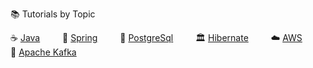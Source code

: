 
📚 Tutorials by Topic

☕ [Java](./java/tutorials.md)    🌱 [Spring](./spring/tutorials.md)    🐘 [PostgreSql](./postgresql/tutorials.md)    🏛️ [Hibernate](./postgresql/tutorials.md)    ☁️ [AWS](./postgresql/tutorials.md)    🧵 [Apache Kafka](./postgresql/tutorials.md) 

